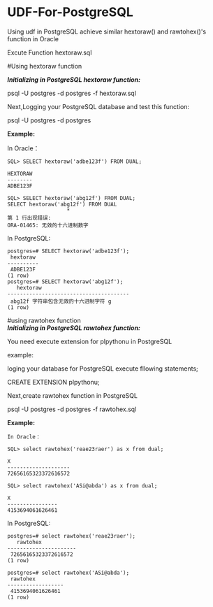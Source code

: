 # UDF-For-PostgreSQL
Using udf in PostgreSQL achieve similar hextoraw() and rawtohex()'s function in Oracle

Excute Function hextoraw.sql 

#Using hextoraw function

***Initializing in PostgreSQL hextoraw function:***

psql -U postgres -d postgres -f hextoraw.sql


Next,Logging your PostgreSQL database and test this function:


psql -U postgres -d postgres


**Example:**

In Oracle：

    SQL> SELECT hextoraw('adbe123f') FROM DUAL;
    
    HEXTORAW
    --------
    ADBE123F
    
    SQL> SELECT hextoraw('abg12f') FROM DUAL;
    SELECT hextoraw('abg12f') FROM DUAL
                       *
    第 1 行出现错误:
    ORA-01465: 无效的十六进制数字


In PostgreSQL:

    postgres=# SELECT hextoraw('adbe123f');
     hextoraw 
    ----------
     ADBE123F
    (1 row)
    postgres=# SELECT hextoraw('abg12f');
       hextoraw
    ---------------------------------------
     abg12f 字符串包含无效的十六进制字符 g
    (1 row)



#using rawtohex function <br>
***Initializing in PostgreSQL rawtohex function:***

You need execute extension for plpythonu in PostgreSQL

example:

loging your database for PostgreSQL execute fllowing statements;

CREATE EXTENSION plpythonu;

Next,create rawtohex function in PostgreSQL

psql -U postgres -d postgres -f rawtohex.sql 

**Example:**

    In Oracle：
    
    SQL> select rawtohex('reae23raer') as x from dual;
    
    X
    --------------------
    72656165323372616572
    
    SQL> select rawtohex('ASi@abda') as x from dual;
    
    X
    ----------------
    4153694061626461


In PostgreSQL:

    postgres=# select rawtohex('reae23raer');
       rawtohex   
    ----------------------
     72656165323372616572
    (1 row)
    
    postgres=# select rawtohex('ASi@abda');
     rawtohex 
    ------------------
     4153694061626461
    (1 row)
